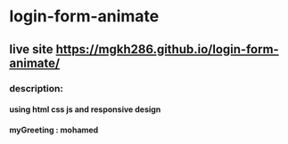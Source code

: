 # login-form-animate

## live site https://mgkh286.github.io/login-form-animate/

### description: 
#### using html css js and responsive design 

#### myGreeting : mohamed
